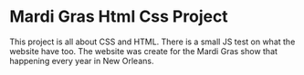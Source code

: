 # Mardi Gras Html Css Project
This project is all about CSS and HTML.
There is a small JS test on what the website have too.
The website was create for the Mardi Gras show that happening every year in New Orleans.
